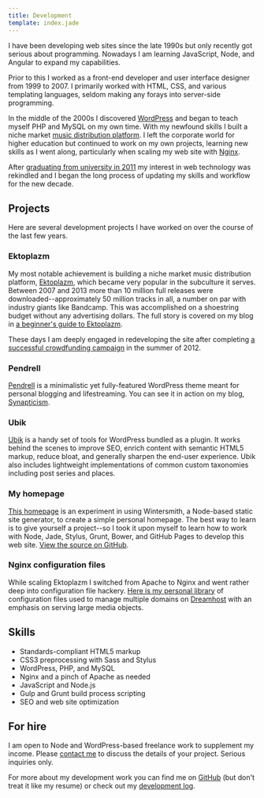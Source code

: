 ```yaml
---
title: Development
template: index.jade
---
```


I have been developing web sites since the late 1990s but only recently got serious about programming. Nowadays I am learning JavaScript, Node, and Angular to expand my capabilities.

Prior to this I worked as a front-end developer and user interface designer from 1999 to 2007. I primarily worked with HTML, CSS, and various templating languages, seldom making any forays into server-side programming.

In the middle of the 2000s I discovered [WordPress](http://wordpress.org) and began to teach myself PHP and MySQL on my own time. With my newfound skills I built a niche market [music distribution platform](#ektoplazm). I left the corporate world for higher education but continued to work on my own projects, learning new skills as I went along, particularly when scaling my web site with [Nginx](#nginx).

After [graduating from university in 2011](/biography#education) my interest in web technology was rekindled and I began the long process of updating my skills and workflow for the new decade.

## Projects

Here are several development projects I have worked on over the course of the last few years.

### <a name="ektoplazm"></a>Ektoplazm

My most notable achievement is building a niche market music distribution platform, [Ektoplazm](http://www.ektoplazm.com), which became very popular in the subculture it serves. Between 2007 and 2013 more than 10 million full releases were downloaded--approximately 50 million tracks in all, a number on par with industry giants like Bandcamp. This was accomplished on a shoestring budget without any advertising dollars. The full story is covered on my blog in [a beginner's guide to Ektoplazm](http://synapticism.com/a-beginners-guide-to-ektoplazm/).

These days I am deeply engaged in redeveloping the site after completing [a successful crowdfunding campaign](http://www.indiegogo.com/ektoplazm-2012) in the summer of 2012.

### <a name="pendrell"></a>Pendrell

[Pendrell](https://github.com/synapticism/pendrell) is a minimalistic yet fully-featured WordPress theme meant for personal blogging and lifestreaming. You can see it in action on my blog, [Synapticism](http://synapticism.com).

### <a name="ubik"></a>Ubik

[Ubik](https://github.com/synapticism/ubik) is a handy set of tools for WordPress bundled as a plugin. It works behind the scenes to improve SEO, enrich content with semantic HTML5 markup, reduce bloat, and generally sharpen the end-user experience. Ubik also includes lightweight implementations of common custom taxonomies including post series and places.

### <a name="homepage"></a>My homepage

[This homepage](http://alexandersynaptic.com) is an experiment in using Wintersmith, a Node-based static site generator, to create a simple personal homepage. The best way to learn is to give yourself a project--so I took it upon myself to learn how to work with Node, Jade, Stylus, Grunt, Bower, and GitHub Pages to develop this web site. [View the source on GitHub](https://github.com/synapticism/alexandersynaptic.com).

### <a name="nginx"></a>Nginx configuration files

While scaling Ektoplazm I switched from Apache to Nginx and went rather deep into configuration file hackery. [Here is my personal library](https://github.com/synapticism/nginx-config) of configuration files used to manage multiple domains on [Dreamhost](http://www.dreamhost.com) with an emphasis on serving large media objects.

## Skills

- Standards-compliant HTML5 markup
- CSS3 preprocessing with Sass and Stylus
- WordPress, PHP, and MySQL
- Nginx and a pinch of Apache as needed
- JavaScript and Node.js
- Gulp and Grunt build process scripting
- SEO and web site optimization

## For hire

I am open to Node and WordPress-based freelance work to supplement my income. Please [contact me](/connect) to discuss the details of your project. Serious inquiries only.

For more about my development work you can find me on [GitHub](https://github.com/synapticism) (but don't treat it like my resume) or check out my [development log](http://synapticism.com/c/development).
